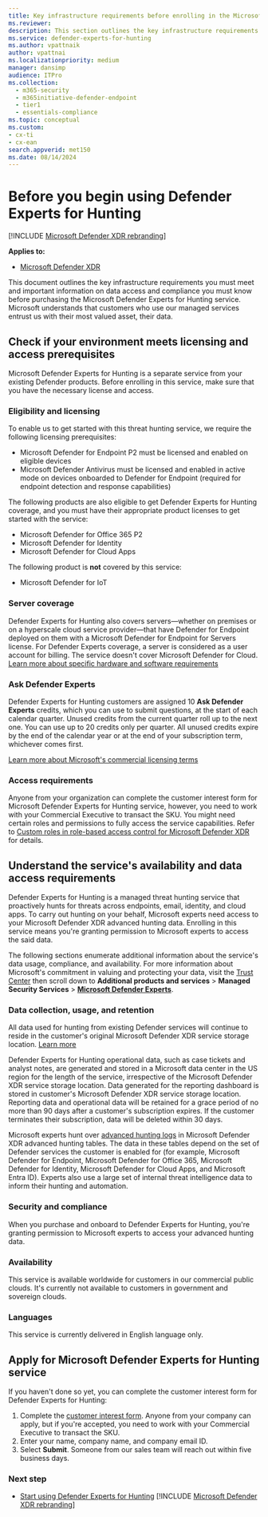 ```yaml
---
title: Key infrastructure requirements before enrolling in the Microsoft Defender Experts for Hunting service
ms.reviewer:
description: This section outlines the key infrastructure requirements you must meet and important information on data access and compliance
ms.service: defender-experts-for-hunting
ms.author: vpattnaik
author: vpattnai
ms.localizationpriority: medium
manager: dansimp
audience: ITPro
ms.collection:
  - m365-security
  - m365initiative-defender-endpoint
  - tier1
  - essentials-compliance
ms.topic: conceptual
ms.custom: 
- cx-ti
- cx-ean
search.appverid: met150
ms.date: 08/14/2024
---
```


# Before you begin using Defender Experts for Hunting

[!INCLUDE [Microsoft Defender XDR rebranding](../includes/microsoft-defender.md)]

**Applies to:**

- [Microsoft Defender XDR](microsoft-365-defender.md)

This document outlines the key infrastructure requirements you must meet and important information on data access and compliance you must know before purchasing the Microsoft Defender Experts for Hunting service. Microsoft understands that customers who use our managed services entrust us with their most valued asset, their data.

## Check if your environment meets licensing and access prerequisites

Microsoft Defender Experts for Hunting is a separate service from your existing Defender products. Before enrolling in this service, make sure that you have the necessary license and access.

### Eligibility and licensing

To enable us to get started with this threat hunting service, we require the following licensing prerequisites:

- Microsoft Defender for Endpoint P2 must be licensed and enabled on eligible devices
- Microsoft Defender Antivirus must be licensed and enabled in active mode on devices onboarded to Defender for Endpoint (required for endpoint detection and response capabilities)

The following products are also eligible to get Defender Experts for Hunting coverage, and you must have their appropriate product licenses to get started with the service:

- Microsoft Defender for Office 365 P2
- Microsoft Defender for Identity
- Microsoft Defender for Cloud Apps

The following product is **not** covered by this service:

- Microsoft Defender for IoT

### Server coverage

Defender Experts for Hunting also covers servers—whether on premises or on a hyperscale cloud service provider—that have Defender for Endpoint deployed on them with a Microsoft Defender for Endpoint for Servers license. For Defender Experts coverage, a server is considered as a user account for billing. The service doesn't cover Microsoft Defender for Cloud.
[Learn more about specific hardware and software requirements](/defender-endpoint/minimum-requirements)

### Ask Defender Experts

Defender Experts for Hunting customers are assigned 10 **Ask Defender Experts** credits, which you can use to submit questions, at the start of each calendar quarter. Unused credits from the current quarter roll up to the next one. You can use up to 20 credits only per quarter. All unused credits expire by the end of the calendar year or at the end of your subscription term, whichever comes first.

[Learn more about Microsoft's commercial licensing terms](https://www.microsoft.com/licensing/terms/productoffering/Microsoft365/MCA)

### Access requirements

Anyone from your organization can complete the customer interest form for Microsoft Defender Experts for Hunting service, however, you need to work with your Commercial Executive to transact the SKU. You might need certain roles and permissions to fully access the service capabilities. Refer to [Custom roles in role-based access control for Microsoft Defender XDR](custom-roles.md) for details.

## Understand the service's availability and data access requirements

Defender Experts for Hunting is a managed threat hunting service that proactively hunts for threats across endpoints, email, identity, and cloud apps. To carry out hunting on your behalf, Microsoft experts need access to your Microsoft Defender XDR advanced hunting data. Enrolling in this service means you're granting permission to Microsoft experts to access the said data.

The following sections enumerate additional information about the service's data usage, compliance, and availability. For more information about Microsoft's commitment in valuing and protecting your data, visit the [Trust Center](https://www.microsoft.com/trust-center/product-overview) then scroll down to **Additional products and services** > **Managed Security Services** > [**Microsoft Defender Experts**](https://aka.ms/trustcenter-defenderexperts).

### Data collection, usage, and retention

All data used for hunting from existing Defender services will continue to reside in the customer's original Microsoft Defender XDR service storage location. [Learn more](/microsoft-365/enterprise/o365-data-locations)

Defender Experts for Hunting operational data, such as case tickets and analyst notes, are generated and stored in a Microsoft data center in the US region for the length of the service, irrespective of the Microsoft Defender XDR service storage location. Data generated for the reporting dashboard is stored in customer's Microsoft Defender XDR service storage location. Reporting data and operational data will be retained for a grace period of no more than 90 days after a customer's subscription expires. If the customer terminates their subscription, data will be deleted within 30 days.

Microsoft experts hunt over [advanced hunting logs](advanced-hunting-schema-tables.md) in Microsoft Defender XDR advanced hunting tables. The data in these tables depend on the set of Defender services the customer is enabled for (for example, Microsoft Defender for Endpoint, Microsoft Defender for Office 365, Microsoft Defender for Identity, Microsoft Defender for Cloud Apps, and Microsoft Entra ID). Experts also use a large set of internal threat intelligence data to inform their hunting and automation.

### Security and compliance

When you purchase and onboard to Defender Experts for Hunting, you're granting permission to Microsoft experts to access your advanced hunting data.

### Availability

This service is available worldwide for customers in our commercial public clouds. It's currently not available to customers in government and sovereign clouds.

### Languages

This service is currently delivered in English language only.

## Apply for Microsoft Defender Experts for Hunting service

If you haven't done so yet, you can complete the customer interest form for Defender Experts for Hunting:

1. Complete the [customer interest form](https://aka.ms/DEX4HuntingCustomerInterestForm). Anyone from your company can apply, but if you're accepted, you need to work with your Commercial Executive to transact the SKU.
2. Enter your name, company name, and company email ID.
3. Select **Submit**. Someone from our sales team will reach out within five business days.

### Next step

- [Start using Defender Experts for Hunting](onboarding-defender-experts-for-hunting.md)
[!INCLUDE [Microsoft Defender XDR rebranding](../includes/defender-m3d-techcommunity.md)]
